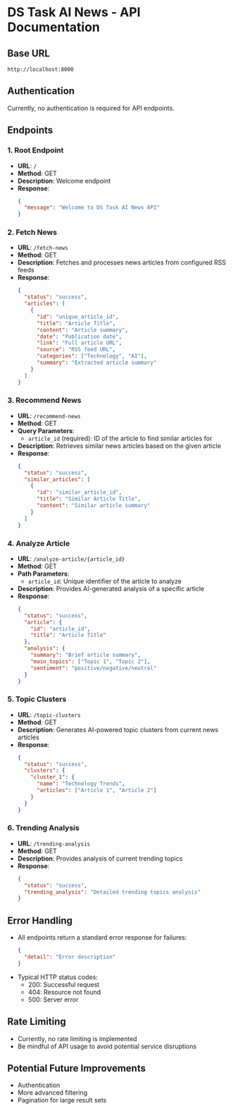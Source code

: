 # DS Task AI News - API Documentation

## Base URL
`http://localhost:8000`

## Authentication
Currently, no authentication is required for API endpoints.

## Endpoints

### 1. Root Endpoint
- **URL**: `/`
- **Method**: GET
- **Description**: Welcome endpoint
- **Response**:
  ```json
  {
    "message": "Welcome to DS Task AI News API"
  }
  ```

### 2. Fetch News
- **URL**: `/fetch-news`
- **Method**: GET
- **Description**: Fetches and processes news articles from configured RSS feeds
- **Response**:
  ```json
  {
    "status": "success",
    "articles": [
      {
        "id": "unique_article_id",
        "title": "Article Title",
        "content": "Article summary",
        "date": "Publication date",
        "link": "Full article URL",
        "source": "RSS feed URL",
        "categories": ["Technology", "AI"],
        "summary": "Extracted article summary"
      }
    ]
  }
  ```

### 3. Recommend News
- **URL**: `/recommend-news`
- **Method**: GET
- **Query Parameters**:
  - `article_id` (required): ID of the article to find similar articles for
- **Description**: Retrieves similar news articles based on the given article
- **Response**:
  ```json
  {
    "status": "success",
    "similar_articles": [
      {
        "id": "similar_article_id",
        "title": "Similar Article Title",
        "content": "Similar article summary"
      }
    ]
  }
  ```

### 4. Analyze Article
- **URL**: `/analyze-article/{article_id}`
- **Method**: GET
- **Path Parameters**:
  - `article_id`: Unique identifier of the article to analyze
- **Description**: Provides AI-generated analysis of a specific article
- **Response**:
  ```json
  {
    "status": "success",
    "article": {
      "id": "article_id",
      "title": "Article Title"
    },
    "analysis": {
      "summary": "Brief article summary",
      "main_topics": ["Topic 1", "Topic 2"],
      "sentiment": "positive/negative/neutral"
    }
  }
  ```

### 5. Topic Clusters
- **URL**: `/topic-clusters`
- **Method**: GET
- **Description**: Generates AI-powered topic clusters from current news articles
- **Response**:
  ```json
  {
    "status": "success",
    "clusters": {
      "cluster_1": {
        "name": "Technology Trends",
        "articles": ["Article 1", "Article 2"]
      }
    }
  }
  ```

### 6. Trending Analysis
- **URL**: `/trending-analysis`
- **Method**: GET
- **Description**: Provides analysis of current trending topics
- **Response**:
  ```json
  {
    "status": "success",
    "trending_analysis": "Detailed trending topics analysis"
  }
  ```

## Error Handling
- All endpoints return a standard error response for failures:
  ```json
  {
    "detail": "Error description"
  }
  ```
- Typical HTTP status codes:
  - 200: Successful request
  - 404: Resource not found
  - 500: Server error

## Rate Limiting
- Currently, no rate limiting is implemented
- Be mindful of API usage to avoid potential service disruptions

## Potential Future Improvements
- Authentication
- More advanced filtering
- Pagination for large result sets